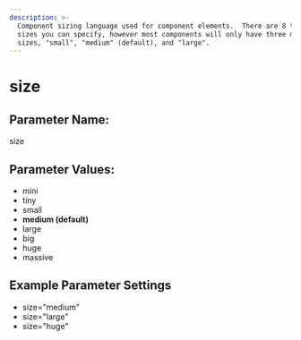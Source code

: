 ```yaml
---
description: >-
  Component sizing language used for component elements.  There are 8 total
  sizes you can specify, however most components will only have three main
  sizes, "small", "medium" (default), and "large".
---
```


# size

## Parameter Name:

size

## Parameter Values:

* mini
* tiny
* small
* **medium \(default\)**
* large
* big
* huge
* massive

## Example Parameter Settings

* size="medium"
* size="large"
* size="huge"



